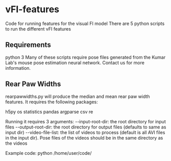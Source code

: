 # vFI-features
Code for running features for the visual FI model
There are 5 python scripts to run the different vFI features

## Requirements

python 3
Many of these scripts require pose files generated from the Kumar Lab's mouse pose estimation neural network. Contact us for more information.

## Rear Paw Widths

rearpawwidths.py will produce the median and mean rear paw width features.
It requires the following packages:

h5py
os
statistics
pandas
argparse
csv
re

Running it requires 3 arguments:
--input-root-dir: the root directory for input files
--output-root-dir: the root directory for output files (defaults to same as input dir)
--video-file-list: the list of videos to process (default is all AVI files in the input dir). Pose files of the videos should be in the same directory as the videos

Example code:
python /home/user/code/




